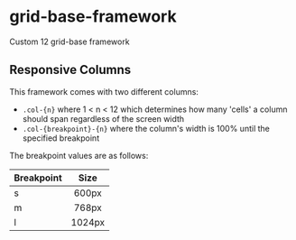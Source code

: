 # grid-base-framework
Custom 12 grid-base framework

## Responsive Columns
This framework comes with two different columns:
- ```.col-{n}``` where 1 < n < 12 which determines how many 'cells' a column should span regardless of the screen width
- ```.col-{breakpoint}-{n}``` where the column's width is 100% until the specified breakpoint

The breakpoint values are as follows:

| Breakpoint    | Size          |
| ------------- |:-------------:|
| s     | 600px |
| m      | 768px     |
| l | 1024px      |
